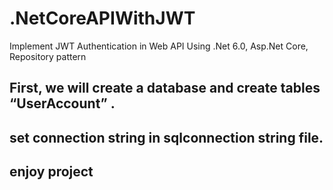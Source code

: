 # .NetCoreAPIWithJWT
Implement JWT Authentication in Web API Using .Net 6.0, Asp.Net Core, Repository pattern

## First, we will create a database and create tables “UserAccount” . 
## set connection string  in sqlconnection string file.
## enjoy project

